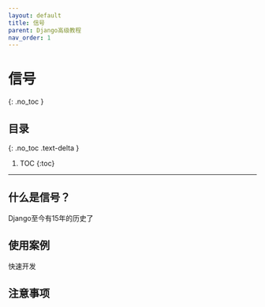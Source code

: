 ```yaml
---
layout: default
title: 信号
parent: Django高级教程
nav_order: 1
---
```


# 信号
{: .no_toc }

## 目录
{: .no_toc .text-delta }

1. TOC
{:toc}

---

## 什么是信号？

Django至今有15年的历史了

## 使用案例

快速开发

## 注意事项

